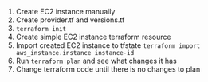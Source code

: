 1. Create EC2 instance manually 
2. Create provider.tf and versions.tf 
3. `terraform init`
4. Create simple EC2 instance terraform resource
5. Import created EC2 instance to tfstate `terraform import aws_instance.instance instance-id`
6. Run `terraform plan` and see what changes it has
7. Change terraform code until there is no changes to plan 